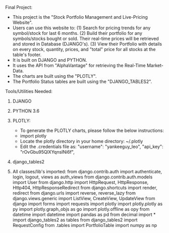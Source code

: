 Final Project:

- This project is the "Stock Portfolio Management and Live-Pricing Website".
- Users can use this website to:
  (1) Search for pricing trends for any symbol/stock for last 6 months.
  (2) Build their portfolio for any symbols/stocks bought or sold. Their real-time prices will be retrieved and stored in Database (DJANGO's).
  (3) View their Portfolio with details on every stock, quantity, prices, and "total" price for all stocks at the table's footer. 
- It is built on DJANGO and PYTHON.
- It uses the API from "AlphaVantage" for retrieving the Real-Time Market-Data.
- The charts are built using the "PLOTLY".
- The Portfolio Status tables are built using the "DJANGO_TABLES2".

Tools/Utilities Needed:
1) DJANGO
2) PYTHON 3.6
3) PLOTLY:
   - To generate the PLOTLY charts, please follow the below instructions:
   - import plotly
   - Locate the plotly directory in your home directory: ~/.plotly
   - Edit the .credentials file as:
       "username": "yankeeguy_leo",
       "api_key": "rOvGbu95QlXYqnsINi6f",
4) django_tables2

5) All classes/lib's imported:
from django.contrib.auth import authenticate, login, logout, views as auth_views
from django.contrib.auth.models import User
from django.http import HttpRequest, HttpResponse, Http404, HttpResponseRedirect
from django.shortcuts import render, redirect
from django.urls import reverse, reverse_lazy
from django.views.generic import ListView, CreateView, UpdateView
from django import forms
import requests
import plotly
import plotly.plotly as py
import plotly.graph_objs as go
import plotly.offline as opy
from datetime import datetime
import pandas as pd
from decimal import *
import django_tables2 as tables
from django_tables2 import RequestConfig
from .tables import PortfolioTable
import numpy as np
